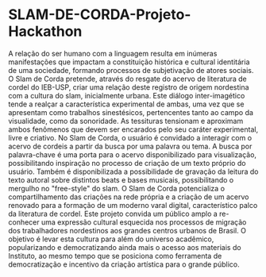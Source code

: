 # SLAM-DE-CORDA-Projeto-Hackathon
A relação do ser humano com a linguagem resulta em inúmeras manifestações que impactam a constituição histórica e cultural identitária de uma sociedade, formando processos de subjetivação de atores sociais. O Slam de Corda pretende, através do resgate do acervo de literatura de cordel do IEB-USP, criar uma relação deste registro de origem nordestina com a cultura do slam, inicialmente urbana. Este diálogo inter-imagético tende a realçar a característica experimental de ambas, uma vez que se apresentam como trabalhos sinestésicos, pertencentes tanto ao campo da visualidade, como da sonoridade. As tessituras tensionam e aproximam ambos fenômenos que devem ser encarados pelo seu caráter experimental, livre e criativo. No Slam de Corda, o usuário é convidado a interagir com o acervo de cordeis a partir da busca por uma palavra ou tema. A busca por palavra-chave é uma porta para o acervo disponibilizado para visualização, possibilitando inspiração no processo de criação de um texto próprio do usuário. Também é disponibilizada a possibilidade de gravação da leitura do texto autoral sobre distintos beats e bases musicais, possibilitando o mergulho no "free-style" do slam. O Slam de Corda potencializa o compartilhamento das criações na rede própria e a criação de um acervo renovado para a formação de um moderno varal digital, característico palco da literatura de cordel. Este projeto convida um público amplo a re-conhecer uma expressão cultural esquecida nos processos de migração dos trabalhadores nordestinos aos grandes centros urbanos de Brasil. O objetivo é levar esta cultura para além do universo acadêmico, popularizando e democratizando ainda mais o acesso aos materiais do Instituto, ao mesmo tempo que se posiciona como ferramenta de democratização e incentivo da criação artística para o grande público.
